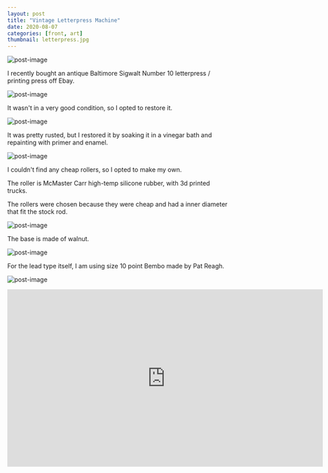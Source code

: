 ```yaml
---
layout: post
title: "Vintage Letterpress Machine"
date: 2020-08-07
categories: [front, art]
thumbnail: letterpress.jpg
---
```


![post-image]({{site.url}}/assets/letterpress4.jpg)

I recently bought an antique Baltimore Sigwalt Number 10 letterpress / printing press off Ebay.

![post-image]({{site.url}}/assets/letterpress5.jpg)

It wasn't in a very good condition, so I opted to restore it.

![post-image]({{site.url}}/assets/letterpress6.jpg)

It was pretty rusted, but I restored it by soaking it in a vinegar bath and repainting with primer and enamel.

![post-image]({{site.url}}/assets/letterpress8.jpg)

I couldn't find any cheap rollers, so I opted to make my own.

The roller is McMaster Carr high-temp silicone rubber, with 3d printed trucks.

The rollers were chosen because they were cheap and had a inner diameter that fit the stock rod.

![post-image]({{site.url}}/assets/letterpress.jpg)

The base is made of walnut.

![post-image]({{site.url}}/assets/letterpress2.jpg)

For the lead type itself, I am using size 10 point Bembo made by Pat Reagh.

![post-image]({{site.url}}/assets/letterpress3.jpg)

<iframe width="720" height="405" src="https://www.youtube.com/embed/o-4BcwMzj_o" title="YouTube video player" frameborder="0" allow="accelerometer; autoplay; clipboard-write; encrypted-media; gyroscope; picture-in-picture" allowfullscreen></iframe>
